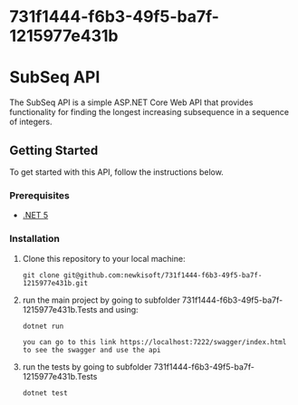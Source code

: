 # 731f1444-f6b3-49f5-ba7f-1215977e431b

# SubSeq API

The SubSeq API is a simple ASP.NET Core Web API that provides functionality for finding the longest increasing subsequence in a sequence of integers.

## Getting Started

To get started with this API, follow the instructions below.

### Prerequisites

- [.NET 5](https://dotnet.microsoft.com/download/dotnet/5.0)

### Installation

1. Clone this repository to your local machine:

   ```shell
   git clone git@github.com:newkisoft/731f1444-f6b3-49f5-ba7f-1215977e431b.git

2. run the main project by going to subfolder 731f1444-f6b3-49f5-ba7f-1215977e431b.Tests and using:
   ```shell
   dotnet run

   you can go to this link https://localhost:7222/swagger/index.html to see the swagger and use the api

3. run the tests by going to subfolder 731f1444-f6b3-49f5-ba7f-1215977e431b.Tests
   ```shell
   dotnet test